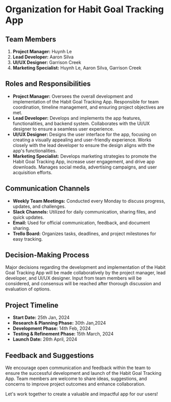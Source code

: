 # Organization for Habit Goal Tracking App

## Team Members
1. **Project Manager:** Huynh Le
2. **Lead Developer:** Aaron Silva
3. **UI/UX Designer:** Garrison Creek
4. **Marketing Specialist:** Huynh Le, Aaron Silva, Garrison Creek

## Roles and Responsibilities
- **Project Manager:** Oversees the overall development and implementation of the Habit Goal Tracking App. Responsible for team coordination, timeline management, and ensuring project objectives are met.
- **Lead Developer:** Develops and implements the app features, functionalities, and backend system. Collaborates with the UI/UX designer to ensure a seamless user experience.
- **UI/UX Designer:** Designs the user interface for the app, focusing on creating a visually appealing and user-friendly experience. Works closely with the lead developer to ensure the design aligns with the app's functionalities.
- **Marketing Specialist:** Develops marketing strategies to promote the Habit Goal Tracking App, increase user engagement, and drive app downloads. Manages social media, advertising campaigns, and user acquisition efforts.

## Communication Channels
- **Weekly Team Meetings:** Conducted every Monday to discuss progress, updates, and challenges.
- **Slack Channels:** Utilized for daily communication, sharing files, and quick updates.
- **Email:** Used for official communication, feedback, and document sharing.
- **Trello Board:** Organizes tasks, deadlines, and project milestones for easy tracking.

## Decision-Making Process
Major decisions regarding the development and implementation of the Habit Goal Tracking App will be made collaboratively by the project manager, lead developer, and UI/UX designer. Input from team members will be considered, and consensus will be reached after thorough discussion and evaluation of options.

## Project Timeline
- **Start Date:** 25th Jan, 2024
- **Research & Planning Phase:** 30th Jan,2024
- **Development Phase:** 14th Feb, 2024
- **Testing & Refinement Phase:** 15th March, 2024 
- **Launch Date:** 26th April, 2024

## Feedback and Suggestions
We encourage open communication and feedback within the team to ensure the successful development and launch of the Habit Goal Tracking App. Team members are welcome to share ideas, suggestions, and concerns to improve project outcomes and enhance collaboration.

Let's work together to create a valuable and impactful app for our users!
